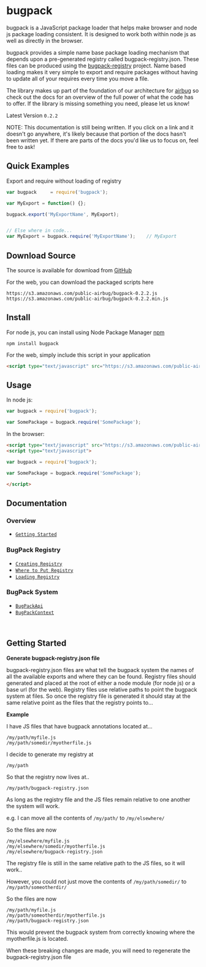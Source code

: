 # bugpack

bugpack is a JavaScript package loader that helps make browser and node js package
loading consistent. It is designed to work both within node js as well as directly
in the browser.

bugpack provides a simple name base package loading mechanism that depends upon a
pre-generated registry called bugpack-registry.json. These files can be
produced using the [bugpack-registry](https://github.com/airbug/bugpack-registry)
project. Name based loading makes it very simple to export and require packages
without having to update all of your requires every time you move a file.

The library makes up part of the foundation of our architecture for [airbug](http://airbug.com)
so check out the docs for an overview of the full power of what the code has
to offer. If the library is missing something you need, please let us know!

Latest Version `0.2.2`

NOTE: This documentation is still being written. If you click on a link and it
doesn't go anywhere, it's likely because that portion of the docs hasn't been
written yet. If there are parts of the docs you'd like us to focus on, feel
free to ask!


## Quick Examples

Export and require without loading of registry
```javascript
var bugpack     = require('bugpack');

var MyExport = function() {};

bugpack.export('MyExportName', MyExport);


// Else where in code...
var MyExport = bugpack.require('MyExportName');    // MyExport
```


## Download Source

The source is available for download from [GitHub](https://github.com/airbug/bugpack)

For the web, you can download the packaged scripts here

    https://s3.amazonaws.com/public-airbug/bugpack-0.2.2.js
    https://s3.amazonaws.com/public-airbug/bugpack-0.2.2.min.js


## Install

For node js, you can install using Node Package Manager [npm](https://www.npmjs.org/package/bugpack)

    npm install bugpack

For the web, simply include this script in your application

```html
<script type="text/javascript" src="https://s3.amazonaws.com/public-airbug/bugpack-0.2.2.min.js"></script>
```


## Usage

In node js:

```javascript
var bugpack = require('bugpack');

var SomePackage = bugpack.require('SomePackage');
```

In the browser:

```html
<script type="text/javascript" src="https://s3.amazonaws.com/public-airbug/bugpack-0.2.2.js"></script>
<script type="text/javascript">

var bugpack = require('bugpack');

var SomePackage = bugpack.require('SomePackage');

</script>
```


## Documentation

### Overview

* [`Getting Started`](#GettingStarted)

### BugPack Registry

* [`Creating Registry`](#CreatingRegistry)
* [`Where to Put Registry`](#WhereToPutRegistry)
* [`Loading Registry`](#LoadingRegistry)

### BugPack System
* [`BugPackApi`](#BugPackApi)
* [`BugPackContext`](#BugPackContext)


<br /><a name="GettingStarted" />
## Getting Started

__Generate bugpack-registry.json file__

bugpack-registry.json files are what tell the bugpack system the names of all the available exports
and where they can be found. Registry files should generated and placed at the root of either a node
module (for node js) or a base url (for the web). Registry files use relative paths to point the bugpack
system at files. So once the registry file is generated it should stay at the same relative point as
the files that the registry points to...


__Example__

I have JS files that have bugpack annotations located at...
```
/my/path/myfile.js
/my/path/somedir/myotherfile.js
```

I decide to generate my registry at
```
/my/path
```

So that the registry now lives at..
```
/my/path/bugpack-registry.json
```

As long as the registry file and the JS files remain relative to one another the system will work.

e.g.
I can move all the contents of `/my/path/` to `/my/elsewhere/`

So the files are now
```
/my/elsewhere/myfile.js
/my/elsewhere/somedir/myotherfile.js
/my/elsewhere/bugpack-registry.json
```

The registry file is still in the same relative path to the JS files, so it will work..

However, you could not just move the contents of `/my/path/somedir/` to `/my/path/someotherdir/`

So the files are now
```
/my/path/myfile.js
/my/path/someotherdir/myotherfile.js
/my/path/bugpack-registry.json
```

This would prevent the bugpack system from correctly knowing where the myotherfile.js is located.

When these breaking changes are made, you will need to regenerate the bugpack-registry.json file
